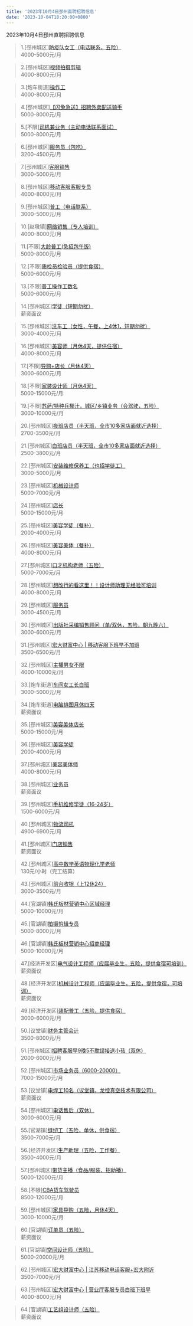 ```yaml
---
title: '2023年10月4日邳州直聘招聘信息'
date: '2023-10-04T18:20:00+0800'
---
```

2023年10月4日邳州直聘招聘信息
<!--more-->
>1.[邳州城区][防疫队女工（电话联系，五险）](https://www.pizhouzhipin.com/job/20443)<br>
>4000-5000元/月

>2.[邳州城区][视频拍摄剪辑](https://www.pizhouzhipin.com/job/24824)<br>
>4000-8000元/月

>3.[炮车街道][操作工](https://www.pizhouzhipin.com/job/31339)<br>
>4000-8000元/月

>4.[邳州城区][【闪兔急送】招聘外卖配送骑手](https://www.pizhouzhipin.com/job/28302)<br>
>5000-8000元/月

>5.[不限][司机兼业务（主动电话联系面试）](https://www.pizhouzhipin.com/job/26298)<br>
>5000-8000元/月

>6.[邳州城区][服务员（包吃）](https://www.pizhouzhipin.com/job/30324)<br>
>3200-4500元/月

>7.[邳州城区][客服销售](https://www.pizhouzhipin.com/job/28230)<br>
>3000-5000元/月

>8.[邳州城区][移动客服客服专员](https://www.pizhouzhipin.com/job/30488)<br>
>4000-8000元/月

>9.[邳州城区][普工（电话联系）](https://www.pizhouzhipin.com/job/30038)<br>
>3000-5000元/月

>10.[赵墩镇][网络销售（专人培训）](https://www.pizhouzhipin.com/job/30309)<br>
>4000-8000元/月

>11.[不限][大龄普工(急招包午饭)](https://www.pizhouzhipin.com/job/31218)<br>
>5000-8000元/月

>12.[不限][质检员检验员（提供食宿）](https://www.pizhouzhipin.com/job/31217)<br>
>5000-6000元/月

>13.[不限][普工操作工数名](https://www.pizhouzhipin.com/job/31216)<br>
>5000-6000元/月

>14.[邳州城区][学徒（短期勿扰）](https://www.pizhouzhipin.com/job/18483)<br>
>薪资面议

>15.[邳州城区][洗车工（女性，午餐，上4休1，短期勿扰）](https://www.pizhouzhipin.com/job/18480)<br>
>3000-4000元/月

>16.[邳州城区][美容师（月休4天，提供住宿）](https://www.pizhouzhipin.com/job/30937)<br>
>4000-8000元/月

>17.[不限][导购+店长（月休4天）](https://www.pizhouzhipin.com/job/1735)<br>
>3000-6000元/月

>18.[不限][家装设计师（月休4天）](https://www.pizhouzhipin.com/job/26989)<br>
>5000-15000元/月

>19.[不限][苏萨/特种兵椰汁，城区/乡镇业务（会驾驶，五险）](https://www.pizhouzhipin.com/job/15337)<br>
>3000-10000元/月

>20.[邳州城区][夜班店员（半天班，全市10多家店面就近选择）](https://www.pizhouzhipin.com/job/26174)<br>
>2700-3500元/月

>21.[邳州城区][白班店员（半天班，全市10多家店面就近选择）](https://www.pizhouzhipin.com/job/26173)<br>
>2500-3800元/月

>22.[邳州城区][安装维修保养工（也招学徒工）](https://www.pizhouzhipin.com/job/27886)<br>
>3000-5000元/月

>23.[邳州城区][机械设计师](https://www.pizhouzhipin.com/job/13990)<br>
>5000-7000元/月

>24.[邳州城区][店长](https://www.pizhouzhipin.com/job/31062)<br>
>5000-15000元/月

>25.[邳州城区][美容学徒（餐补）](https://www.pizhouzhipin.com/job/31061)<br>
>2000-4000元/月

>26.[邳州城区][美容美体（餐补）](https://www.pizhouzhipin.com/job/31060)<br>
>4000-8000元/月

>27.[邳州城区][口才机构老师（五险）](https://www.pizhouzhipin.com/job/6410)<br>
>5000-7000元/月

>28.[邳州城区][想改行的看这里！！设计师助理无经验可培训](https://www.pizhouzhipin.com/job/31123)<br>
>4000-8000元/月

>29.[邳州城区][服务员](https://www.pizhouzhipin.com/job/31472)<br>
>3000-4500元/月

>30.[邳州城区][出版社采编销售顾问（单/双休，五险，朝九晚六）](https://www.pizhouzhipin.com/job/27736)<br>
>3000-6000元/月

>31.[邳州城区][宏大财富中心 | 移动客服下班早不加班](https://www.pizhouzhipin.com/job/22741)<br>
>3500-6500元/月

>32.[邳州城区][主播男女不限](https://www.pizhouzhipin.com/job/31239)<br>
>4000-10000元/月

>33.[炮车街道][车间女工长白班](https://www.pizhouzhipin.com/job/27254)<br>
>3000-5000元/月

>34.[炮车街道][电脑排图月休四天](https://www.pizhouzhipin.com/job/22797)<br>
>薪资面议

>35.[邳州城区][美容美体店长](https://www.pizhouzhipin.com/job/30333)<br>
>5000-15000元/月

>36.[邳州城区][美容学徒](https://www.pizhouzhipin.com/job/30332)<br>
>2000-4000元/月

>37.[邳州城区][美容美体师](https://www.pizhouzhipin.com/job/30331)<br>
>4000-8000元/月

>38.[邳州城区][业务员](https://www.pizhouzhipin.com/job/31444)<br>
>薪资面议

>39.[邳州城区][手机维修学徒（16-24岁）](https://www.pizhouzhipin.com/job/31478)<br>
>1500-6000元/月

>40.[邳州城区][物流司机](https://www.pizhouzhipin.com/job/30769)<br>
>4900-6900元/月

>41.[邳州城区][门店销售](https://www.pizhouzhipin.com/job/31477)<br>
>薪资面议

>42.[邳州城区][高中数学英语物理化学老师](https://www.pizhouzhipin.com/job/31476)<br>
>130元/小时（完工结算）

>43.[邳州城区][前台收银（上12休24）](https://www.pizhouzhipin.com/job/29893)<br>
>3000-3500元/月

>44.[官湖镇][韩氏板材营销中心区域经理](https://www.pizhouzhipin.com/job/31066)<br>
>5000-10000元/月

>45.[官湖镇][拍摄剪辑专员](https://www.pizhouzhipin.com/job/31070)<br>
>5000-8000元/月

>46.[官湖镇][韩氏板材营销中心招商经理](https://www.pizhouzhipin.com/job/31065)<br>
>5000-10000元/月

>47.[经济开发区][电气设计工程师（应届毕业生，五险，提供食宿可培训）](https://www.pizhouzhipin.com/job/24648)<br>
>薪资面议

>48.[经济开发区][机械设计工程师（应届毕业生，五险，提供食宿，可培训）](https://www.pizhouzhipin.com/job/24647)<br>
>薪资面议

>49.[经济开发区][装配普工（五险，提供食宿）](https://www.pizhouzhipin.com/job/24853)<br>
>3000-6000元/月

>50.[议堂镇][财务主管会计](https://www.pizhouzhipin.com/job/31470)<br>
>3500-8000元/月

>51.[邳州城区][招聘客服早9晚5不耽误接送小孩（双休）](https://www.pizhouzhipin.com/job/31357)<br>
>2000-6000元/月

>52.[邳州城区][市场业务员（6000-20000）](https://www.pizhouzhipin.com/job/25928)<br>
>7000-15000元/月

>53.[议堂镇][电焊工10名（议堂镇，龙控真空技术有限公司）](https://www.pizhouzhipin.com/job/29676)<br>
>薪资面议

>54.[邳州城区][电话售后（双休）](https://www.pizhouzhipin.com/job/30566)<br>
>3000-6000元/月

>55.[官湖镇][缝纫工（五险，单休，供食宿）](https://www.pizhouzhipin.com/job/17265)<br>
>3500-7000元/月

>56.[经济开发区][生产助理（五险，工作餐）](https://www.pizhouzhipin.com/job/27680)<br>
>3500-4000元/月

>57.[邳州城区][带货主播（食品/服装、招助播）](https://www.pizhouzhipin.com/job/30712)<br>
>5000-12000元/月

>58.[不限][CBA货车驾驶员](https://www.pizhouzhipin.com/job/27901)<br>
>8500-12000元/月

>59.[邳州城区][家具导购（五险，月休4天）](https://www.pizhouzhipin.com/job/25448)<br>
>3000-10000元/月

>60.[官湖镇][订单员（五险）](https://www.pizhouzhipin.com/job/26753)<br>
>薪资面议

>61.[官湖镇][空间设计师（五险）](https://www.pizhouzhipin.com/job/26752)<br>
>5000-20000元/月

>62.[邳州城区][宏大财富中心 | 江苏移动电话客服+宏大附近](https://www.pizhouzhipin.com/job/23334)<br>
>3500-7000元/月

>63.[邳州城区][宏大财富中心 | 营业厅客服专员白班下班早](https://www.pizhouzhipin.com/job/23064)<br>
>4000-8000元/月

>64.[官湖镇][工艺组设计师（五险）](https://www.pizhouzhipin.com/job/26761)<br>
>薪资面议

